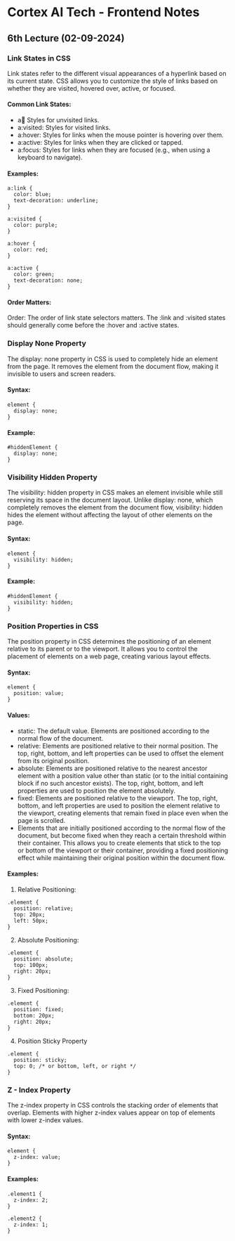 # Cortex AI Tech - Frontend Notes
## 6th Lecture (02-09-2024)
### Link States in CSS
Link states refer to the different visual appearances of a hyperlink based on its current state. CSS allows you to customize the style of links based on whether they are visited, hovered over, active, or focused.
#### Common Link States:
* a:link: Styles for unvisited links.
* a:visited: Styles for visited links.
* a:hover: Styles for links when the mouse pointer is hovering over them.
* a:active: Styles for links when they are clicked or tapped.
* a:focus: Styles for links when they are focused (e.g., when using a keyboard to navigate).
#### Examples:
```
a:link {
  color: blue;
  text-decoration: underline;
}

a:visited {
  color: purple;
}

a:hover {
  color: red;
}

a:active {
  color: green;
  text-decoration: none;
}
```
#### Order Matters:
Order: The order of link state selectors matters. The :link and :visited states should generally come before the :hover and :active states.
### Display None Property
The display: none property in CSS is used to completely hide an element from the page. It removes the element from the document flow, making it invisible to users and screen readers.
#### Syntax:
```
element {
  display: none;
}
```
#### Example:
```
#hiddenElement {
  display: none;
}
```
### Visibility Hidden Property
The visibility: hidden property in CSS makes an element invisible while still reserving its space in the document layout. Unlike display: none, which completely removes the element from the document flow, visibility: hidden hides the element without affecting the layout of other elements on the page.
#### Syntax:
```
element {
  visibility: hidden;
}
```
#### Example:
```
#hiddenElement {
  visibility: hidden;
}
```
### Position Properties in CSS
The position property in CSS determines the positioning of an element relative to its parent or to the viewport. It allows you to control the placement of elements on a web page, creating various layout effects.
#### Syntax:
```
element {
  position: value;
}
```
#### Values:
* static: The default value. Elements are positioned according to the normal flow of the document.
* relative: Elements are positioned relative to their normal position. The top, right, bottom, and left properties can be used to offset the element from its original position.   
* absolute: Elements are positioned relative to the nearest ancestor element with a position value other than static (or to the initial containing block if no such ancestor exists). The top, right, bottom, and left properties are used to position the element absolutely.
* fixed: Elements are positioned relative to the viewport. The top, right, bottom, and left properties are used to position the element relative to the viewport, creating elements that remain fixed in place even when the page is scrolled.
* Elements that are initially positioned according to the normal flow of the document, but become fixed when they reach a certain threshold within their container. This allows you to create elements that stick to the top or bottom of the viewport or their container, providing a fixed positioning effect while maintaining their original position within the document flow.
#### Examples:
1. Relative Positioning:
```
.element {
  position: relative;
  top: 20px;
  left: 50px;
}
```
2. Absolute Positioning:
```
.element {
  position: absolute;
  top: 100px;
  right: 20px;
}
```
3. Fixed Positioning:
```
.element {
  position: fixed;
  bottom: 20px;
  right: 20px;
}
```
4. Position Sticky Property
```
.element {
  position: sticky;
  top: 0; /* or bottom, left, or right */
}
```
### Z - Index Property
The z-index property in CSS controls the stacking order of elements that overlap. Elements with higher z-index values appear on top of elements with lower z-index values.
#### Syntax:
```
element {
  z-index: value;
}
```
#### Examples:
```
.element1 {
  z-index: 2;
}

.element2 {
  z-index: 1;
}
```
